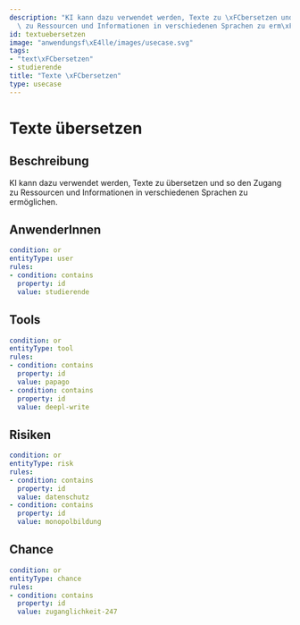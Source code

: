 ```yaml
---
description: "KI kann dazu verwendet werden, Texte zu \xFCbersetzen und so den Zugang\
  \ zu Ressourcen und Informationen in verschiedenen Sprachen zu erm\xF6glichen."
id: textuebersetzen
image: "anwendungsf\xE4lle/images/usecase.svg"
tags:
- "text\xFCbersetzen"
- studierende
title: "Texte \xFCbersetzen"
type: usecase
---
```



# Texte übersetzen

## Beschreibung

KI kann dazu verwendet werden, Texte zu übersetzen und so den Zugang zu Ressourcen und Informationen in verschiedenen Sprachen zu ermöglichen.

## AnwenderInnen

```yaml
condition: or
entityType: user
rules:
- condition: contains
  property: id
  value: studierende
```



## Tools

```yaml
condition: or
entityType: tool
rules:
- condition: contains
  property: id
  value: papago
- condition: contains
  property: id
  value: deepl-write
```



## Risiken

```yaml
condition: or
entityType: risk
rules:
- condition: contains
  property: id
  value: datenschutz
- condition: contains
  property: id
  value: monopolbildung
```



## Chance

```yaml
condition: or
entityType: chance
rules:
- condition: contains
  property: id
  value: zuganglichkeit-247
```

